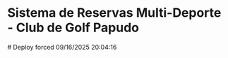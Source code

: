 ﻿# Sistema de Reservas Multi-Deporte - Club de Golf Papudo

 #   D e p l o y   f o r c e d   0 9 / 1 6 / 2 0 2 5   2 0 : 0 4 : 1 6  
 